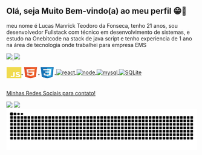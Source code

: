 ## Olá, seja Muito Bem-vindo(a) ao meu perfil 😁🌹

meu nome é Lucas Manrick Teodoro da Fonseca, tenho 21 anos, sou desenvolvedor Fullstack com técnico em desenvolvimento de sistemas, e estudo na Onebitcode na stack de java script e tenho experiencia de 1 ano na área de tecnologia onde trabalhei para empresa EMS

 <div>
   <a href="https://github.com/lucasmanrick">
   <img height="180em" src="https://github-readme-stats.vercel.app/api?username=lucasmanrick&show_icons=true&theme=tokyonight&include_all_commits=true&count_private=true"/>
   <img height="180em" src="https://github-readme-stats.vercel.app/api/top-langs/?username=lucasmanrick&layout=compact&langs_count=6&theme=tokyonight"/>

</div>
<div style="display: inline_block"><br>
  <img align="center" alt="Js" height="30" width="40" src="https://raw.githubusercontent.com/devicons/devicon/master/icons/javascript/javascript-plain.svg">
  <img align="center" alt="HTML" height="30" width="40" src="https://raw.githubusercontent.com/devicons/devicon/master/icons/html5/html5-original.svg">
  <img align="center" alt="CSS" height="30" width="40" src="https://raw.githubusercontent.com/devicons/devicon/master/icons/css3/css3-original.svg">
  <img align="center" alt="react" height="30" width="40" src="https://b2303398.smushcdn.com/2303398/wp-content/uploads/2022/09/1200px-react-icon.svg1_.png?lossy=1&strip=1&webp=1">
  <img align="center" alt="node" height="30" width="40" src="https://hermes.dio.me/articles/cover/008f9f92-c9f8-4d4f-b760-70c44f0b5e82.png">
  <img align="center" alt="mysql" height="30" width="40" src="https://pbs.twimg.com/profile_images/1255113654049128448/J5Yt92WW_400x400.png">
  <img align="center" alt="SQLite" height="30" width="40" src="https://upload.wikimedia.org/wikipedia/commons/3/38/SQLite370.svg">
 
</div>
 
 <br>
 
  Minhas Redes Sociais para contato!
 
<div> 
  <a href = "mailto:lucasmanrick.ipms@gmail.com"><img src="https://img.shields.io/badge/-Gmail-%23333?style=for-the-badge&logo=gmail&logoColor=white" target="_blank"></a>
  <a href="https://www.linkedin.com/in/lucas-manrick-0310b3228/" target="_blank"><img src="https://img.shields.io/badge/-LinkedIn-%230077B5?style=for-the-badge&logo=linkedin&logoColor=white" target="_blank"></a> 

 <picture>
  <source media="(prefers-color-scheme: dark)" srcset="https://raw.githubusercontent.com/lucasmanrick/lucasmanrick/output/github-contribution-grid-snake-dark.svg">
  <source media="(prefers-color-scheme: light)" srcset="https://raw.githubusercontent.com/lucasmanrick/lucasmanrick/output/github-contribution-grid-snake.svg">
  <img alt="github contribution grid snake animation" src="https://raw.githubusercontent.com/lucasmanrick/lucasmanrick/output/github-contribution-grid-snake.svg">
</picture>


</div>
